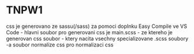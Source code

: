 # TNPW1
css je generovano ze sassu(/sass) za pomoci doplnku Easy Compile ve VS Code - hlavni soubor pro generovani css je main.scss - ze ktereho je generovan css soubor
                            - ktery nacita vsechny specializovane .scss soubory 
                            -a soubor normalize css pro normalizaci css
